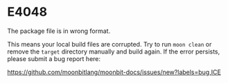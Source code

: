 # E4048

The package file is in wrong format.

This means your local build files are corrupted. Try to run `moon clean` or remove
the `target` directory manually and build again. If the error persists, please
submit a bug report here:

<https://github.com/moonbitlang/moonbit-docs/issues/new?labels=bug,ICE>
